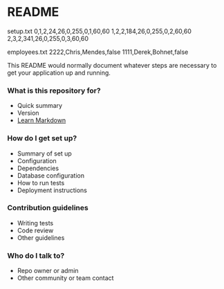 # README #

setup.txt
0,1,2,24,26,0,255,0,1,60,60
1,2,2,184,26,0,255,0,2,60,60
2,3,2,341,26,0,255,0,3,60,60

employees.txt
2222,Chris,Mendes,false
1111,Derek,Bohnet,false

This README would normally document whatever steps are necessary to get your application up and running.

### What is this repository for? ###

* Quick summary
* Version
* [Learn Markdown](https://bitbucket.org/tutorials/markdowndemo)

### How do I get set up? ###

* Summary of set up
* Configuration
* Dependencies
* Database configuration
* How to run tests
* Deployment instructions

### Contribution guidelines ###

* Writing tests
* Code review
* Other guidelines

### Who do I talk to? ###

* Repo owner or admin
* Other community or team contact